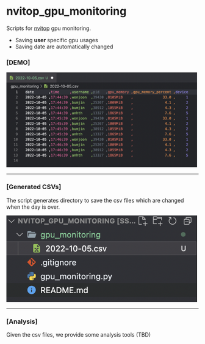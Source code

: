 # nvitop_gpu_monitoring

Scripts for [nvitop](https://github.com/XuehaiPan/nvitop) gpu monitoring. 

* Saving **user** specific gpu usages
* Saving date are automatically changed 

### [DEMO]

<img src="assets/demo.png" width=500px>

--- 
### [Generated CSVs]

The script generates directory to save the csv files which are changed when the day is over. 

<img src="assets/directory.png" width=500px>


---- 
### [Analysis]

Given the csv files, we provide some analysis tools (TBD)
